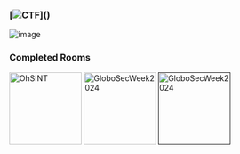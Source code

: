 ### [![CTF](https://readme-typing-svg.herokuapp.com?font=Rubik+Glitch&size=25&pause=1000&color=6E548C&width=435&lines=Capture+The+flag!)]()

![image](https://github.com/user-attachments/assets/911316ff-3088-4f23-b7e2-b348af8fa50a)


<!--
### My Lab

[<img src="https://www.kali.org/tools/metasploit-framework/images/metasploit-framework-logo.svg" height="60" alt="python logo"/>]()
[<img src="https://upload.wikimedia.org/wikipedia/commons/2/2b/Kali-dragon-icon.svg" height="70" alt="python logo"/>](https://www.kali.org/)
[<img src="https://tryhackme.com/img/favicon.png" height="60" alt="python logo"/>](https://tryhackme.com/p/paulemacedo)



### Badges
[<img src="https://assets.tryhackme.com/img/badges/ohsint.svg" height="75" alt="python logo"/>](https://tryhackme.com/paulemacedo/badges/ohsint)
[<img src="https://assets.tryhackme.com/img/badges/streak7.svg" height="75" alt="python logo"/>](https://tryhackme.com/paulemacedo/badges/7-day-streak)
<img src="https://github.com/paulemacedo/paulemacedo/assets/59907505/bbdf9b47-7c06-4504-9eac-8f5a10704c09" alt="cat" height="65" >
-->

### Completed Rooms
[<img src="https://github.com/user-attachments/assets/3fc48062-9fd1-4636-b444-55cac6174bb1" height="130" alt="OhSINT"/>](https://github.com/paulemacedo/Capture-The-Flag/blob/main/Easy/OhSINT.md)
[<img src="https://github.com/user-attachments/assets/65ba9aa5-0648-4c7f-b0c0-6643155b18a3" height="130" alt="GloboSecWeek2024"/>](https://github.com/paulemacedo/Capture-The-Flag/blob/main/Easy/OSINT%20-%20GloboSecWeek2024.md)
[<img src="https://github.com/user-attachments/assets/a4e248b5-b34f-422e-be78-45a90a37ae23" height="130" alt="GloboSecWeek2024"/>]()

